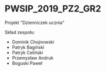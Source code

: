 # PWSIP_2019_PZ2_GR2

Projekt "Dzienniczek ucznia"

Skład zespołu: 
  - Dominik Chojnowski
  - Patryk Bagiński
  - Patryk Celiński
  - Przemysław Andruk
  - Boguski Paweł
